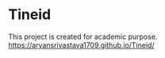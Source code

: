# Tineid



This project is created for academic purpose.
https://aryansrivastava1709.github.io/Tineid/
